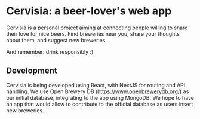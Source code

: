 # Cervisia: a beer-lover's web app

Cervisia is a personal project aiming at connecting people willing to share their love for nice beers. Find breweries near you, share your thoughts about them, and suggest new breweries.

And remember: drink responsibly :)

## Development

Cervisia is being developed using React, with NextJS for routing and API handling. We use Open Brewery DB (https://www.openbrewerydb.org/) as our initial database, integrating to the app using MongoDB. We hope to have an app that would allow to contribute to the official database as users insert new breweries. 
